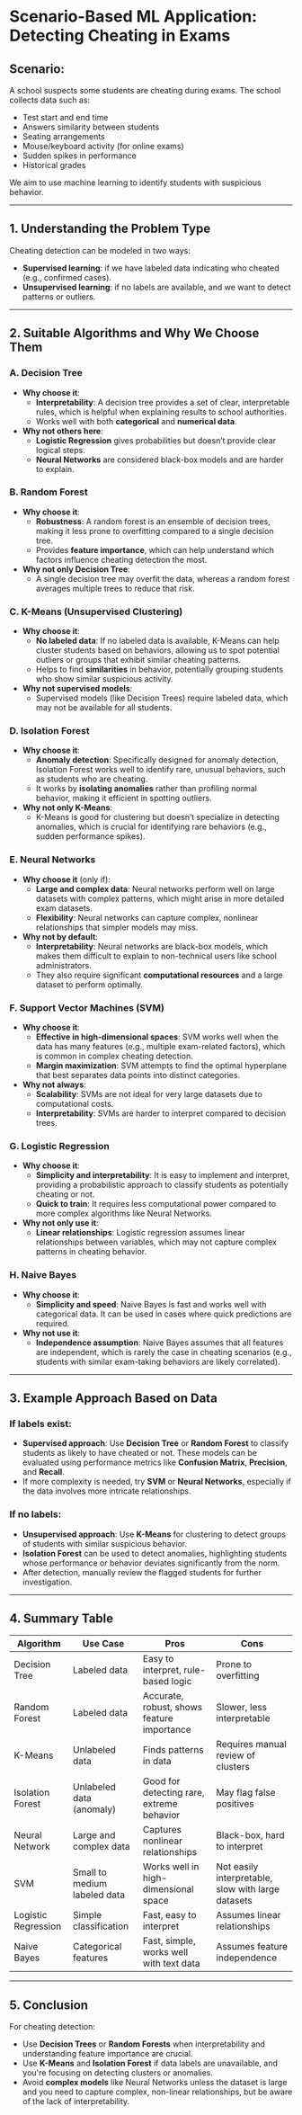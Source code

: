 # Scenario-Based ML Application: Detecting Cheating in Exams

## Scenario:
A school suspects some students are cheating during exams. The school collects data such as:
- Test start and end time
- Answers similarity between students
- Seating arrangements
- Mouse/keyboard activity (for online exams)
- Sudden spikes in performance
- Historical grades

We aim to use machine learning to identify students with suspicious behavior.

---

## 1. Understanding the Problem Type

Cheating detection can be modeled in two ways:
- **Supervised learning**: if we have labeled data indicating who cheated (e.g., confirmed cases).
- **Unsupervised learning**: if no labels are available, and we want to detect patterns or outliers.

---

## 2. Suitable Algorithms and Why We Choose Them

### A. Decision Tree
- **Why choose it**:
  - **Interpretability**: A decision tree provides a set of clear, interpretable rules, which is helpful when explaining results to school authorities.
  - Works well with both **categorical** and **numerical data**.
- **Why not others here**:
  - **Logistic Regression** gives probabilities but doesn’t provide clear logical steps.
  - **Neural Networks** are considered black-box models and are harder to explain.

### B. Random Forest
- **Why choose it**:
  - **Robustness**: A random forest is an ensemble of decision trees, making it less prone to overfitting compared to a single decision tree.
  - Provides **feature importance**, which can help understand which factors influence cheating detection the most.
- **Why not only Decision Tree**:
  - A single decision tree may overfit the data, whereas a random forest averages multiple trees to reduce that risk.

### C. K-Means (Unsupervised Clustering)
- **Why choose it**:
  - **No labeled data**: If no labeled data is available, K-Means can help cluster students based on behaviors, allowing us to spot potential outliers or groups that exhibit similar cheating patterns.
  - Helps to find **similarities** in behavior, potentially grouping students who show similar suspicious activity.
- **Why not supervised models**:
  - Supervised models (like Decision Trees) require labeled data, which may not be available for all students.

### D. Isolation Forest
- **Why choose it**:
  - **Anomaly detection**: Specifically designed for anomaly detection, Isolation Forest works well to identify rare, unusual behaviors, such as students who are cheating.
  - It works by **isolating anomalies** rather than profiling normal behavior, making it efficient in spotting outliers.
- **Why not only K-Means**:
  - K-Means is good for clustering but doesn’t specialize in detecting anomalies, which is crucial for identifying rare behaviors (e.g., sudden performance spikes).

### E. Neural Networks
- **Why choose it** (only if):
  - **Large and complex data**: Neural networks perform well on large datasets with complex patterns, which might arise in more detailed exam datasets.
  - **Flexibility**: Neural networks can capture complex, nonlinear relationships that simpler models may miss.
- **Why not by default**:
  - **Interpretability**: Neural networks are black-box models, which makes them difficult to explain to non-technical users like school administrators.
  - They also require significant **computational resources** and a large dataset to perform optimally.

### F. Support Vector Machines (SVM)
- **Why choose it**:
  - **Effective in high-dimensional spaces**: SVM works well when the data has many features (e.g., multiple exam-related factors), which is common in complex cheating detection.
  - **Margin maximization**: SVM attempts to find the optimal hyperplane that best separates data points into distinct categories.
- **Why not always**:
  - **Scalability**: SVMs are not ideal for very large datasets due to computational costs.
  - **Interpretability**: SVMs are harder to interpret compared to decision trees.

### G. Logistic Regression
- **Why choose it**:
  - **Simplicity and interpretability**: It is easy to implement and interpret, providing a probabilistic approach to classify students as potentially cheating or not.
  - **Quick to train**: It requires less computational power compared to more complex algorithms like Neural Networks.
- **Why not only use it**:
  - **Linear relationships**: Logistic regression assumes linear relationships between variables, which may not capture complex patterns in cheating behavior.

### H. Naive Bayes
- **Why choose it**:
  - **Simplicity and speed**: Naive Bayes is fast and works well with categorical data. It can be used in cases where quick predictions are required.
- **Why not use it**:
  - **Independence assumption**: Naive Bayes assumes that all features are independent, which is rarely the case in cheating scenarios (e.g., students with similar exam-taking behaviors are likely correlated).

---

## 3. Example Approach Based on Data

### If labels exist:
- **Supervised approach**: Use **Decision Tree** or **Random Forest** to classify students as likely to have cheated or not. These models can be evaluated using performance metrics like **Confusion Matrix**, **Precision**, and **Recall**.
- If more complexity is needed, try **SVM** or **Neural Networks**, especially if the data involves more intricate relationships.

### If no labels:
- **Unsupervised approach**: Use **K-Means** for clustering to detect groups of students with similar suspicious behavior.
- **Isolation Forest** can be used to detect anomalies, highlighting students whose performance or behavior deviates significantly from the norm.
- After detection, manually review the flagged students for further investigation.

---

## 4. Summary Table

| Algorithm           | Use Case                  | Pros                                   | Cons                                |
|---------------------|---------------------------|----------------------------------------|-------------------------------------|
| Decision Tree        | Labeled data              | Easy to interpret, rule-based logic    | Prone to overfitting                |
| Random Forest        | Labeled data              | Accurate, robust, shows feature importance | Slower, less interpretable          |
| K-Means              | Unlabeled data            | Finds patterns in data                 | Requires manual review of clusters  |
| Isolation Forest     | Unlabeled data (anomaly)  | Good for detecting rare, extreme behavior | May flag false positives            |
| Neural Network       | Large and complex data    | Captures nonlinear relationships       | Black-box, hard to interpret        |
| SVM                  | Small to medium labeled data | Works well in high-dimensional space   | Not easily interpretable, slow with large datasets |
| Logistic Regression  | Simple classification     | Fast, easy to interpret                | Assumes linear relationships        |
| Naive Bayes          | Categorical features      | Fast, simple, works well with text data | Assumes feature independence        |

---

## 5. Conclusion

For cheating detection:
- Use **Decision Trees** or **Random Forests** when interpretability and understanding feature importance are crucial.
- Use **K-Means** and **Isolation Forest** if data labels are unavailable, and you're focusing on detecting clusters or anomalies.
- Avoid **complex models** like Neural Networks unless the dataset is large and you need to capture complex, non-linear relationships, but be aware of the lack of interpretability.
